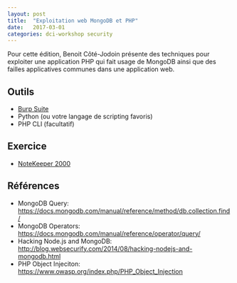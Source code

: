 ```yaml
---
layout: post
title:  "Exploitation web MongoDB et PHP"
date:   2017-03-01
categories: dci-workshop security
---
```


Pour cette édition, Benoit Côté-Jodoin présente des techniques pour exploiter une application PHP qui fait usage de MongoDB ainsi que des failles applicatives communes dans une application web.

## Outils
- [Burp Suite](https://portswigger.net/burp/)
- Python (ou votre langage de scripting favoris)
- PHP CLI (facultatif)

## Exercice
- [NoteKeeper 2000](http://notes.workshop.dciets.com/)

## Références
- MongoDB Query: https://docs.mongodb.com/manual/reference/method/db.collection.find/
- MongoDB Operators: https://docs.mongodb.com/manual/reference/operator/query/
- Hacking Node.js and MongoDB: http://blog.websecurify.com/2014/08/hacking-nodejs-and-mongodb.html
- PHP Object Injeciton: https://www.owasp.org/index.php/PHP_Object_Injection
